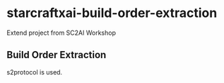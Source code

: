 # starcraftxai-build-order-extraction
Extend project from SC2AI Workshop

## Build Order Extraction

s2protocol is used.
